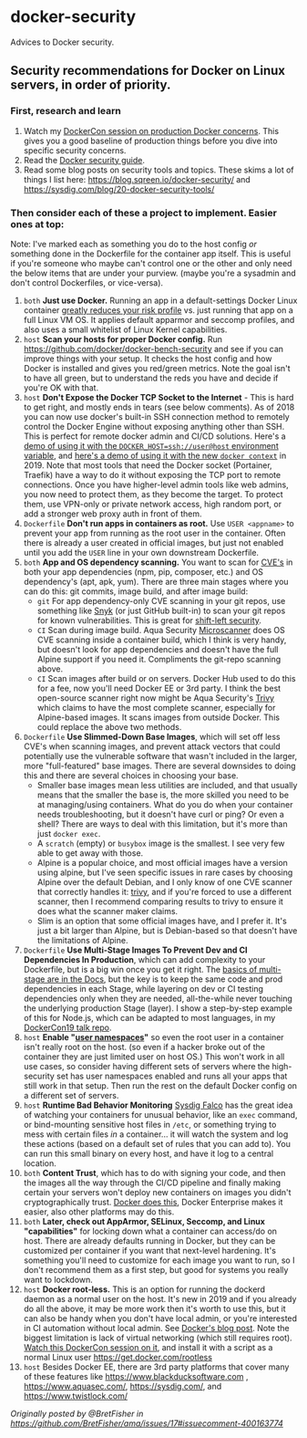 # docker-security
Advices to Docker security.


## Security recommendations for Docker on Linux servers, in order of priority.

### First, research and learn

1. Watch my [DockerCon session on production Docker concerns](https://www.youtube.com/watch?v=V4f_sHTzvCI). This gives you a good baseline of production things before you dive into specific security concerns.
1. Read the [Docker security guide](https://docs.docker.com/engine/security/security/).
1. Read some blog posts on security tools and topics. These skims a lot of things I list here: https://blog.sqreen.io/docker-security/ and https://sysdig.com/blog/20-docker-security-tools/ 


### Then consider each of these a project to implement. Easier ones at top:
Note: I've marked each as something you do to the host config *or* something done in the Dockerfile for the container app itself. This is useful if you're someone who maybe can't control one or the other and only need the below items that are under your purview. (maybe you're a sysadmin and don't control Dockerfiles, or vice-versa).

1. `both` **Just use Docker.** Running an app in a default-settings Docker Linux container [greatly reduces your risk profile](https://docs.docker.com/engine/security/security/) vs. just running that app on a full Linux VM OS. It applies default apparmor and seccomp profiles, and also uses a small whitelist of Linux Kernel capabilities.
1. `host` **Scan your hosts for proper Docker config.** Run https://github.com/docker/docker-bench-security and see if you can improve things with your setup. It checks the host config and how Docker is installed and gives you red/green metrics. Note the goal isn't to have all green, but to understand the reds you have and decide if you're OK with that.
1. `host` **Don't Expose the Docker TCP Socket to the Internet** - This is hard to get right, and mostly ends in tears (see below comments). As of 2018 you can now use docker's built-in SSH connection method to remotely control the Docker Engine without exposing anything other than SSH. This is perfect for remote docker admin and CI/CD solutions. Here's a [demo of using it with the `DOCKER_HOST=ssh://user@host` environment variable](https://youtu.be/5EuDY6ayNs8?t=382), and [here's a demo of using it with the new `docker context`](https://youtu.be/fJTaUvcCJts?t=1621) in 2019. Note that most tools that need the Docker socket (Portainer, Traefik) have a way to do it without exposing the TCP port to remote connections. Once you have higher-level admin tools like web admins, you now need to protect them, as they become the target. To protect them, use VPN-only or private network access, high random port, or add a stronger web proxy auth in front of them.
1. `Dockerfile` **Don't run apps in containers as root.** Use `USER <appname>` to prevent your app from running as the root user in the container. Often there is already a user created in official images, but just not enabled until you add the `USER` line in your own downstream Dockerfile.
1. `both` **App and OS dependency scanning.** You want to scan for [CVE's](https://cve.mitre.org/) in both your app dependencies (npm, pip, composer, etc.) and OS dependency's (apt, apk, yum). There are three main stages where you can do this: git commits, image build, and after image build:
    - `git` For app dependency-only CVE scanning in your git repos, use something like [Snyk](https://snyk.io/) (or just GitHub built-in) to scan your git repos for known vulnerabilities. This is great for [shift-left security](https://www.twistlock.com/resources/shift-left-security/).
    - `CI` Scan during image build. Aqua Security [Microscanner](https://github.com/aquasecurity/microscanner) does OS CVE scanning inside a container build, which I think is very handy, but doesn't look for app dependencies and doesn't have the full Alpine support if you need it. Compliments the git-repo scanning above.
    - `CI` Scan images after build or on servers. Docker Hub used to do this for a fee, now you'll need Docker EE or 3rd party. I think the best open-source scanner right now might be Aqua Security's [Trivy](https://github.com/aquasecurity/trivy#os-packages) which claims to have the most complete scanner, especially for Alpine-based images. It scans images from outside Docker.  This could replace the above two methods.
1. `Dockerfile` **Use Slimmed-Down Base Images**, which will set off less CVE's when scanning images, and prevent attack vectors that could potentially use the vulnerable software that wasn't included in the larger, more "full-featured" base images. There are several downsides to doing this and there are several choices in choosing your base.
    - Smaller base images mean less utilities are included, and that usually means that the smaller the base is, the more skilled you need to be at managing/using containers. What do you do when your container needs troubleshooting, but it doesn't have curl or ping? Or even a shell? There are ways to deal with this limitation, but it's more than just `docker exec`.
    - A `scratch` (empty) or `busybox` image is the smallest. I see very few able to get away with those.
    - Alpine is a popular choice, and most official images have a version using alpine, but I've seen specific issues in rare cases by choosing Alpine over the default Debian, and I only know of one CVE scanner that correctly handles it: [trivy](https://github.com/aquasecurity/trivy), and if you're forced to use a different scanner, then I recommend comparing results to trivy to ensure it does what the scanner maker claims.
    - Slim is an option that some official images have, and I prefer it. It's just a bit larger than Alpine, but is Debian-based so that doesn't have the limitations of Alpine.
1. `Dockerfile` **Use Multi-Stage Images To Prevent Dev and CI Dependencies In Production**, which can add complexity to your Dockerfile, but is a big win once you get it right. The [basics of multi-stage are in the Docs](https://docs.docker.com/develop/develop-images/multistage-build/), but the key is to keep the same code and prod dependencies in each Stage, while layering on dev or CI testing dependencies only when they are needed, all-the-while never touching the underlying production Stage (layer). I show a step-by-step example of this for Node.js, which can be adapted to most languages, in my [DockerCon19 talk repo](https://github.com/BretFisher/dockercon19).
1. `host` **Enable "[user namespaces](https://integratedcode.us/2015/10/13/user-namespaces-have-arrived-in-docker/)"** so even the root user in a container isn't really root on the host. (so even if a hacker broke out of the container they are just limited user on host OS.) This won't work in all use cases, so consider having different sets of servers where the high-security set has user namespaces enabled and runs all your apps that still work in that setup. Then run the rest on the default Docker config on a different set of servers.
1. `host` **Runtime Bad Behavior Monitoring** [Sysdig Falco](https://sysdig.com/opensource/falco/) has the great idea of watching your containers for unusual behavior, like an `exec` command, or bind-mounting sensitive host files in `/etc`, or something trying to mess with certain files *in* a container... it will watch the system and log these actions (based on a default set of rules that you can add to). You can run this small binary on every host, and have it log to a central location.
1. `both` **Content Trust**, which has to do with signing your code, and then the images all the way through the CI/CD pipeline and finally making certain your servers won't deploy new containers on images you didn't cryptographically trust. [Docker does this](https://docs.docker.com/engine/security/trust/content_trust/), Docker Enterprise makes it easier, also other platforms may do this.
1. `both` **Later, check out AppArmor, SELinux, Seccomp, and Linux "capabilities"** for locking down what a container can access/do on host. There are already defaults running in Docker, but they can be customized per container if you want that next-level hardening. It's something you'll need to customize for each image you want to run, so I don't recommend them as a first step, but good for systems you really want to lockdown.
1. `host` **Docker root-less.** This is an option for running the dockerd daemon as a normal user on the host. It's new in 2019 and if you already do all the above, it may be more work then it's worth to use this, but it can also be handy when you don't have local admin, or you're interested in CI automation without local admin. See [Docker's blog post](https://engineering.docker.com/2019/02/experimenting-with-rootless-docker/). Note the biggest limitation is lack of virtual networking (which still requires root). [Watch this DockerCon session on it](https://www.youtube.com/watch?v=Qq78zfXUq18), and install it with a script as a normal Linux user https://get.docker.com/rootless
1. `host` Besides Docker EE, there are 3rd party platforms that cover many of these features like https://www.blackducksoftware.com ,  https://www.aquasec.com/, https://sysdig.com/, and https://www.twistlock.com/

_Originally posted by @BretFisher in https://github.com/BretFisher/ama/issues/17#issuecomment-400163774_
